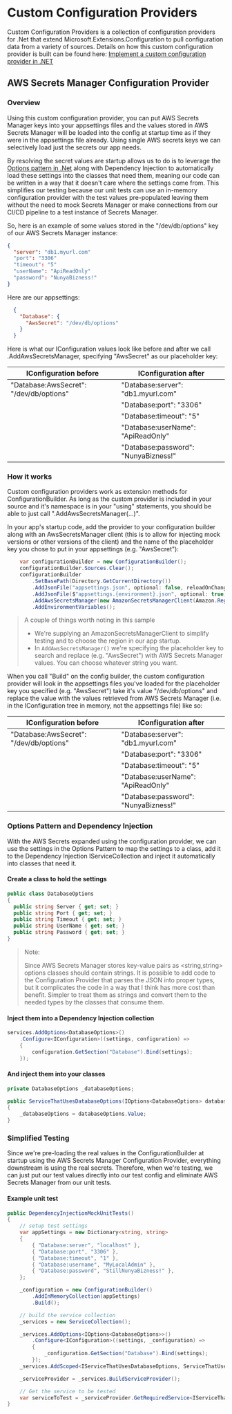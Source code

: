 # Custom Configuration Providers

Custom Configuration Providers is a collection of configuration providers for .Net that extend Microsoft.Extensions.Configuration to pull configuration data from a variety of sources.  Details on how this custom configuration provider is built can be found here:
[Implement a custom configuration provider in .NET](https://docs.microsoft.com/en-us/dotnet/core/extensions/custom-configuration-provider)

## AWS Secrets Manager Configuration Provider

### Overview

Using this custom configuration provider, you can put AWS Secrets Manager keys into your appsettings files and the values stored in AWS Secrets Manager will be loaded into the config at startup time as if they were in the appsettings file already.  Using single AWS secrets keys we can selectively load just the secrets our app needs.

By resolving the secret values are startup allows us to do is to leverage the [Options pattern in .Net](https://docs.microsoft.com/en-us/dotnet/core/extensions/options) along with Dependency Injection to automatically load these settings into the classes that need them, meaning our code can be written in a way that it doesn't care where the settings come from.  This simplifies our testing because our unit tests can use an in-memory configuration provider with the test values pre-populated leaving them without the need to mock Secrets Manager or make connections from our CI/CD pipeline to a test instance of Secrets Manager.

So, here is an example of some values stored in the "/dev/db/options" key of our AWS Secrets Manager instance:

```json
{
  "server": "db1.myurl.com"
  "port": "3306"
  "timeout": "5"
  "userName": "ApiReadOnly"
  "password": "NunyaBizness!"
}
```

Here are our appsettings:

```json
  {
    "Database": {
      "AwsSecret": "/dev/db/options"
    }
  }
```

Here is what our IConfiguration values look like before and after we call .AddAwsSecretsManager, specifying "AwsSecret" as our placeholder key:

| IConfiguration before | IConfiguration after |
|---|---|
| "Database:AwsSecret": "/dev/db/options" | "Database:server": "db1.myurl.com" |
|| "Database:port": "3306" |
|| "Database:timeout": "5" |
|| "Database:userName": "ApiReadOnly" |
|| "Database:password": "NunyaBizness!" |

### How it works

Custom configuration providers work as extension methods for ConfigurationBuilder.  As long as the custom provider is included in your source and it's namespace is in your "using" statements, you should be able to just call ".AddAwsSecretsManager(...)".

In your app's startup code, add the provider to your configuration builder along with an AwsSecretsManager client (this is to allow for injecting mock versions or other versions of the client) and the name of the placeholder key you chose to put in your appsettings (e.g. "AwsSecret"):

```csharp
    var configurationBuilder = new ConfigurationBuilder();
    configurationBuilder.Sources.Clear();
    configurationBuilder
        .SetBasePath(Directory.GetCurrentDirectory())
        .AddJsonFile("appsettings.json", optional: false, reloadOnChange: true)
        .AddJsonFile($"appsettings.{environment}.json", optional: true)
        .AddAwsSecretsManager(new AmazonSecretsManagerClient(Amazon.RegionEndpoint.USWest2), "AwsSecret")
        .AddEnvironmentVariables();
```

> A couple of things worth noting in this sample
>
> * We're supplying an AmazonSecretsManagerClient to simplify testing and to choose the region in our app startup.
> * In `AddAwsSecretsManager()` we're specifying the placeholder key to search and replace (e.g. "AwsSecret") with AWS Secrets Manager values.  You can choose whatever string you want.

When you call "Build" on the config builder, the custom configuration provider will look in the appsettings files you've loaded for the placeholder key you specified (e.g. "AwsSecret") take it's value "/dev/db/options" and replace the value with the values retrieved from AWS Secrets Manager (i.e. in the IConfiguration tree in memory, not the appsettings file) like so:

| IConfiguration before | IConfiguration after |
|---|---|
| "Database:AwsSecret": "/dev/db/options" | "Database:server": "db1.myurl.com" |
|| "Database:port": "3306" |
|| "Database:timeout": "5" |
|| "Database:userName": "ApiReadOnly" |
|| "Database:password": "NunyaBizness!" |

### Options Pattern and Dependency Injection

With the AWS Secrets expanded using the configuration provider, we can use the settings in the Options Pattern to map the settings to a class, add it to the Dependency Injection IServiceCollection and inject it automatically into classes that need it.

#### Create a class to hold the settings

```csharp
public class DatabaseOptions
{
  public string Server { get; set; }
  public string Port { get; set; }
  public string Timeout { get; set; }
  public string UserName { get; set; }
  public string Password { get; set; }
}
```

> Note:
>
> Since AWS Secrets Manager stores key-value pairs as <string,string> options classes should contain strings.  It is possible to add code to the Configuration Provider that parses the JSON into proper types, but it complicates the code in a way that I think has more cost than benefit.  Simpler to treat them as strings and convert them to the needed types by the classes that consume them.

#### Inject them into a Dependency Injection collection

```csharp
services.AddOptions<DatabaseOptions>()
    .Configure<IConfiguration>((settings, configuration) =>
    {
        configuration.GetSection("Database").Bind(settings);
    });
```

#### And inject them into your classes

```csharp
private DatabaseOptions _databaseOptions;

public ServiceThatUsesDatabaseOptions(IOptions<DatabaseOptions> databaseOptions)
{
    _databaseOptions = databaseOptions.Value;
}
```

### Simplified Testing

Since we're pre-loading the real values in the ConfigurationBuilder at startup using the AWS Secrets Manager Configuration Provider, everything downstream is using the real secrets.  Therefore, when we're testing, we can just put our test values directly into our test config and eliminate AWS Secrets Manager from our unit tests.

#### Example unit test

```csharp
public DependencyInjectionMockUnitTests()
{
    // setup test settings
    var appSettings = new Dictionary<string, string>
    {
        { "Database:server", "localhost" },
        { "Database:port", "3306" },
        { "Database:timeout", "1" },
        { "Database:username", "MyLocalAdmin" },
        { "Database:password", "StillNunyaBizness!" },
    };

    _configuration = new ConfigurationBuilder()
        .AddInMemoryCollection(appSettings)
        .Build();

    // build the service collection
    _services = new ServiceCollection();

    _services.AddOptions<IOptions<DatabaseOptions>>()
        .Configure<IConfiguration>((settings, _configuration) =>
        {
            _configuration.GetSection("Database").Bind(settings);
        });
    _services.AddScoped<IServiceThatUsesDatabaseOptions, ServiceThatUsesDatabaseOptions>();

    _serviceProvider = _services.BuildServiceProvider();

    // Get the service to be tested
    var serviceToTest = _serviceProvider.GetRequiredService<IServiceThatUsesDatabaseOptions>();
}
